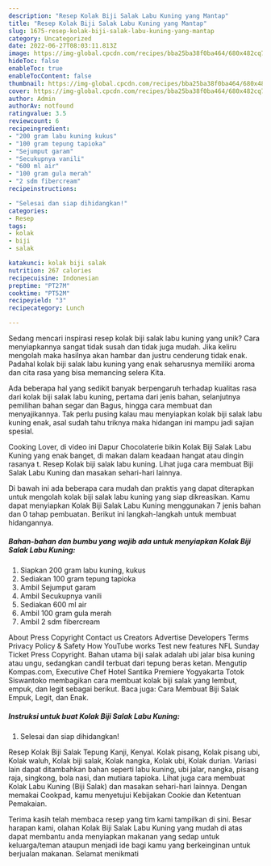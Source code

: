 ```yaml
---
description: "Resep Kolak Biji Salak Labu Kuning yang Mantap"
title: "Resep Kolak Biji Salak Labu Kuning yang Mantap"
slug: 1675-resep-kolak-biji-salak-labu-kuning-yang-mantap
category: Uncategorized
date: 2022-06-27T08:03:11.813Z
image: https://img-global.cpcdn.com/recipes/bba25ba38f0ba464/680x482cq70/kolak-biji-salak-labu-kuning-foto-resep-utama.jpg
hideToc: false
enableToc: true
enableTocContent: false
thumbnail: https://img-global.cpcdn.com/recipes/bba25ba38f0ba464/680x482cq70/kolak-biji-salak-labu-kuning-foto-resep-utama.jpg
cover: https://img-global.cpcdn.com/recipes/bba25ba38f0ba464/680x482cq70/kolak-biji-salak-labu-kuning-foto-resep-utama.jpg
author: Admin
authorAv: notfound
ratingvalue: 3.5
reviewcount: 6
recipeingredient:
- "200 gram labu kuning kukus"
- "100 gram tepung tapioka"
- "Sejumput garam"
- "Secukupnya vanili"
- "600 ml air"
- "100 gram gula merah"
- "2 sdm fibercream"
recipeinstructions:

- "Selesai dan siap dihidangkan!"
categories:
- Resep
tags:
- kolak
- biji
- salak

katakunci: kolak biji salak 
nutrition: 267 calories
recipecuisine: Indonesian
preptime: "PT27M"
cooktime: "PT52M"
recipeyield: "3"
recipecategory: Lunch

---
```





Sedang mencari inspirasi resep kolak biji salak labu kuning yang unik? Cara menyiapkannya sangat tidak susah dan tidak juga mudah. Jika keliru mengolah maka hasilnya akan hambar dan justru cenderung tidak enak. Padahal kolak biji salak labu kuning yang enak seharusnya memiliki aroma dan cita rasa yang bisa memancing selera Kita.





Ada beberapa hal yang sedikit banyak berpengaruh terhadap kualitas rasa dari kolak biji salak labu kuning, pertama dari jenis bahan, selanjutnya pemilihan bahan segar dan Bagus, hingga cara membuat dan menyajikannya. Tak perlu pusing kalau mau menyiapkan kolak biji salak labu kuning enak,      asal sudah tahu triknya maka hidangan ini mampu jadi sajian spesial.














Cooking Lover, di video ini Dapur Chocolaterie bikin Kolak Biji Salak Labu Kuning yang enak banget, di makan dalam keadaan hangat atau dingin rasanya t. Resep Kolak biji salak labu kuning. Lihat juga cara membuat Biji Salak Labu Kuning dan masakan sehari-hari lainnya.






Di bawah ini ada beberapa cara mudah dan praktis yang dapat diterapkan untuk mengolah kolak biji salak labu kuning yang siap dikreasikan. Kamu dapat menyiapkan Kolak Biji Salak Labu Kuning menggunakan 7 jenis bahan dan 0 tahap pembuatan. Berikut ini langkah-langkah untuk membuat hidangannya.

<!--inarticleads1-->

##### Bahan-bahan dan bumbu yang wajib ada untuk menyiapkan Kolak Biji Salak Labu Kuning:

1. Siapkan 200 gram labu kuning, kukus
1. Sediakan 100 gram tepung tapioka
1. Ambil Sejumput garam
1. Ambil Secukupnya vanili
1. Sediakan 600 ml air
1. Ambil 100 gram gula merah
1. Ambil 2 sdm fibercream


About Press Copyright Contact us Creators Advertise Developers Terms Privacy Policy &amp; Safety How YouTube works Test new features NFL Sunday Ticket Press Copyright. Bahan utama biji salak adalah ubi jalar bisa kuning atau ungu, sedangkan candil terbuat dari tepung beras ketan. Mengutip Kompas.com, Executive Chef Hotel Santika Premiere Yogyakarta Totok Siswantoko membagikan cara membuat kolak biji salak yang lembut, empuk, dan legit sebagai berikut. Baca juga: Cara Membuat Biji Salak Empuk, Legit, dan Enak. 

<!--inarticleads2-->

##### Instruksi untuk buat Kolak Biji Salak Labu Kuning:


1. Selesai dan siap dihidangkan!

Resep Kolak Biji Salak Tepung Kanji, Kenyal. Kolak pisang, Kolak pisang ubi, Kolak waluh, Kolak biji salak, Kolak nangka, Kolak ubi, Kolak durian. Variasi lain dapat ditambahkan bahan seperti labu kuning, ubi jalar, nangka, pisang raja, singkong, bola nasi, dan mutiara tapioka. Lihat juga cara membuat Kolak Labu Kuning (Biji Salak) dan masakan sehari-hari lainnya. Dengan memakai Cookpad, kamu menyetujui Kebijakan Cookie dan Ketentuan Pemakaian. 

Terima kasih telah membaca resep yang tim kami tampilkan di sini. Besar harapan kami, olahan Kolak Biji Salak Labu Kuning yang mudah di atas dapat membantu anda menyiapkan makanan yang sedap untuk keluarga/teman ataupun menjadi ide bagi kamu yang berkeinginan untuk berjualan makanan. Selamat menikmati
